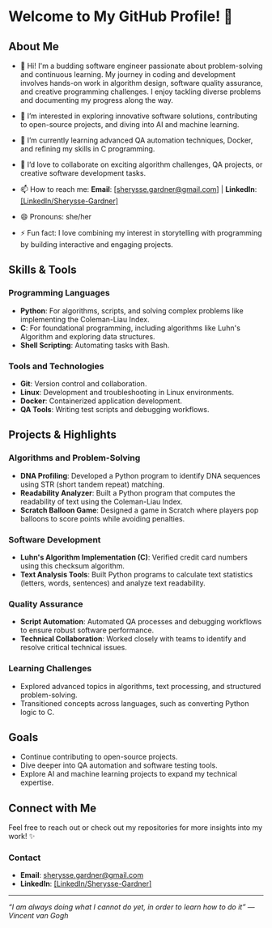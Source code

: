 # Welcome to My GitHub Profile! 👋

## About Me
- 👋 Hi! I'm a budding software engineer passionate about problem-solving and continuous learning. My journey in coding and development involves hands-on work in algorithm design, software quality assurance, and creative programming challenges. I enjoy tackling diverse problems and documenting my progress along the way.
  
- 👀 I’m interested in exploring innovative software solutions, contributing to open-source projects, and diving into AI and machine learning.
- 🌱 I’m currently learning advanced QA automation techniques, Docker, and refining my skills in C programming.
- 💞️ I’d love to collaborate on exciting algorithm challenges, QA projects, or creative software development tasks.
- 📫 How to reach me: **Email**: [sherysse.gardner@gmail.com] | **LinkedIn**: [[LinkedIn/Sherysse-Gardner]](https://www.linkedin.com/in/sherysse-gardner/)
- 😄 Pronouns: she/her
- ⚡ Fun fact: I love combining my interest in storytelling with programming by building interactive and engaging projects.

## Skills & Tools

### Programming Languages
- **Python**: For algorithms, scripts, and solving complex problems like implementing the Coleman-Liau Index.
- **C**: For foundational programming, including algorithms like Luhn's Algorithm and exploring data structures.
- **Shell Scripting**: Automating tasks with Bash.

### Tools and Technologies
- **Git**: Version control and collaboration.
- **Linux**: Development and troubleshooting in Linux environments.
- **Docker**: Containerized application development.
- **QA Tools**: Writing test scripts and debugging workflows.

## Projects & Highlights

### Algorithms and Problem-Solving
- **DNA Profiling**: Developed a Python program to identify DNA sequences using STR (short tandem repeat) matching.
- **Readability Analyzer**: Built a Python program that computes the readability of text using the Coleman-Liau Index.
- **Scratch Balloon Game**: Designed a game in Scratch where players pop balloons to score points while avoiding penalties.

### Software Development
- **Luhn's Algorithm Implementation (C)**: Verified credit card numbers using this checksum algorithm.
- **Text Analysis Tools**: Built Python programs to calculate text statistics (letters, words, sentences) and analyze text readability.

### Quality Assurance
- **Script Automation**: Automated QA processes and debugging workflows to ensure robust software performance.
- **Technical Collaboration**: Worked closely with teams to identify and resolve critical technical issues.

### Learning Challenges
- Explored advanced topics in algorithms, text processing, and structured problem-solving.
- Transitioned concepts across languages, such as converting Python logic to C.

## Goals
- Continue contributing to open-source projects.
- Dive deeper into QA automation and software testing tools.
- Explore AI and machine learning projects to expand my technical expertise.

## Connect with Me
Feel free to reach out or check out my repositories for more insights into my work! ✨

### Contact
- **Email**: sherysse.gardner@gmail.com
- **LinkedIn**: [[LinkedIn/Sherysse-Gardner]](https://www.linkedin.com/in/sherysse-gardner/)

---

_“I am always doing what I cannot do yet, in order to learn how to do it” — Vincent van Gogh_
